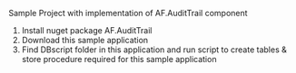 Sample Project with implementation of AF.AuditTrail component

1) Install nuget package AF.AuditTrail
2) Download this sample application
3) Find DBscript folder in this application and run script to create tables & store procedure required for this sample application

